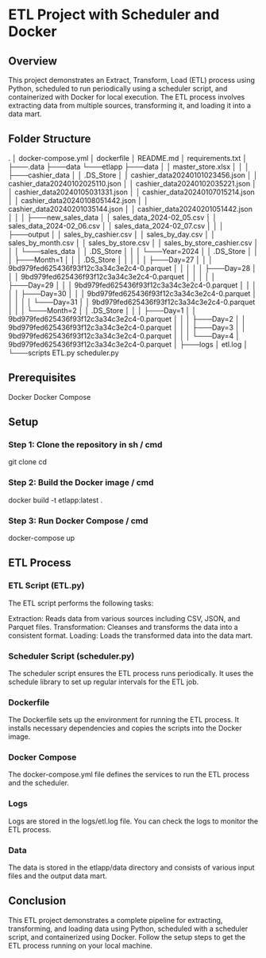 # ETL Project with Scheduler and Docker
## Overview
This project demonstrates an Extract, Transform, Load (ETL) process using Python, scheduled to run periodically using a scheduler script, and containerized with Docker for local execution. The ETL process involves extracting data from multiple sources, transforming it, and loading it into a data mart.

## Folder Structure
.
│   docker-compose.yml
│   dockerfile
│   README.md
│   requirements.txt
│
├───.data
├───data
└───etlapp
    ├───data
    │   │   master_store.xlsx
    │   │
    │   ├───cashier_data
    │   │       .DS_Store
    │   │       cashier_data20240101023456.json
    │   │       cashier_data20240102025110.json
    │   │       cashier_data20240102035221.json
    │   │       cashier_data20240105031331.json
    │   │       cashier_data20240107015214.json
    │   │       cashier_data20240108051442.json
    │   │       cashier_data20240201035144.json
    │   │       cashier_data20240201051442.json
    │   │
    │   ├───new_sales_data
    │   │       sales_data_2024-02_05.csv
    │   │       sales_data_2024-02_06.csv
    │   │       sales_data_2024-02_07.csv
    │   │
    │   ├───output
    │   │       sales_by_cashier.csv
    │   │       sales_by_day.csv
    │   │       sales_by_month.csv
    │   │       sales_by_store.csv
    │   │       sales_by_store_cashier.csv
    │   │
    │   └───sales_data
    │       │   .DS_Store
    │       │
    │       └───Year=2024
    │           │   .DS_Store
    │           │
    │           ├───Month=1
    │           │   │   .DS_Store
    │           │   │
    │           │   ├───Day=27
    │           │   │       9bd979fed625436f93f12c3a34c3e2c4-0.parquet
    │           │   │
    │           │   ├───Day=28
    │           │   │       9bd979fed625436f93f12c3a34c3e2c4-0.parquet
    │           │   │
    │           │   ├───Day=29
    │           │   │       9bd979fed625436f93f12c3a34c3e2c4-0.parquet
    │           │   │
    │           │   ├───Day=30
    │           │   │       9bd979fed625436f93f12c3a34c3e2c4-0.parquet
    │           │   │
    │           │   └───Day=31
    │           │           9bd979fed625436f93f12c3a34c3e2c4-0.parquet
    │           │
    │           └───Month=2
    │               │   .DS_Store
    │               │
    │               ├───Day=1
    │               │       9bd979fed625436f93f12c3a34c3e2c4-0.parquet
    │               │
    │               ├───Day=2
    │               │       9bd979fed625436f93f12c3a34c3e2c4-0.parquet
    │               │
    │               ├───Day=3
    │               │       9bd979fed625436f93f12c3a34c3e2c4-0.parquet
    │               │
    │               └───Day=4
    │                       9bd979fed625436f93f12c3a34c3e2c4-0.parquet
    │
    ├───logs
    │       etl.log
    │
    └───scripts
            ETL.py
            scheduler.py

## Prerequisites
Docker
Docker Compose

## Setup
### Step 1: Clone the repository in sh / cmd
git clone <repository-url>
cd <repository-directory>
### Step 2: Build the Docker image / cmd
docker build -t etlapp:latest .
### Step 3: Run Docker Compose / cmd
docker-compose up


## ETL Process
### ETL Script (ETL.py)
The ETL script performs the following tasks:

Extraction: Reads data from various sources including CSV, JSON, and Parquet files.
Transformation: Cleanses and transforms the data into a consistent format.
Loading: Loads the transformed data into the data mart.

### Scheduler Script (scheduler.py)
The scheduler script ensures the ETL process runs periodically. It uses the schedule library to set up regular intervals for the ETL job.

### Dockerfile
The Dockerfile sets up the environment for running the ETL process. It installs necessary dependencies and copies the scripts into the Docker image.

### Docker Compose
The docker-compose.yml file defines the services to run the ETL process and the scheduler.

### Logs
Logs are stored in the logs/etl.log file. You can check the logs to monitor the ETL process.

### Data
The data is stored in the etlapp/data directory and consists of various input files and the output data mart.

## Conclusion
This ETL project demonstrates a complete pipeline for extracting, transforming, and loading data using Python, scheduled with a scheduler script, and containerized using Docker. Follow the setup steps to get the ETL process running on your local machine.

